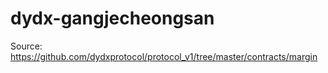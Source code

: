 # dydx-gangjecheongsan
Source: https://github.com/dydxprotocol/protocol_v1/tree/master/contracts/margin
